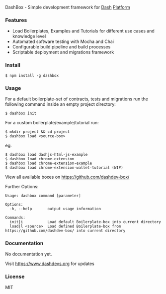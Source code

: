 DashBox - Simple development framework for [Dash](https://www.dash.org) [Platform](https://www.dashdevs.org)


### Features

- Load Boilerplates, Examples and Tutorials for different use cases and knowledge level
- Automated software testing with Mocha and Chai
- Configurable build pipeline and build processes
- Scriptable deployment and migrations framework

### Install

```
$ npm install -g dashbox
``` 

### Usage

For a default boilerplate-set of contracts, tests and migrations run the following command inside an empty project directory:

```
$ dashbox init
``` 
For a custom boilerplate/example/tutorial run:

```
$ mkdir project && cd project
$ dashbox load <source-box>
```
eg.

```
$ dashbox load dashjs-html-js-example
$ dashbox load chrome-extension
$ dashbox load chrome-extension-example
$ dashbox load chrome-extension-wallet-tutorial (WIP)
``` 

View all available boxes on https://github.com/dashdev-box/

Further Options:
```
Usage: dashbox command [parameter]

Options:
  -h, --help       output usage information

Commands:
  init|i           Load default Boilerplate-box into current directory
  load|l <source>  Load defined Boilerplate-box from https://github.com/dashdev-box/ into current directory
```

### Documentation

No documentation yet. 

Visit https://www.dashdevs.org for updates


### License

MIT 